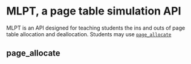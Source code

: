 # MLPT, a page table simulation API

MLPT is an API designed for teaching students the ins and outs of page table allocation and deallocation. Students may use [`page_allocate`](#page_allocate)

## page_allocate
